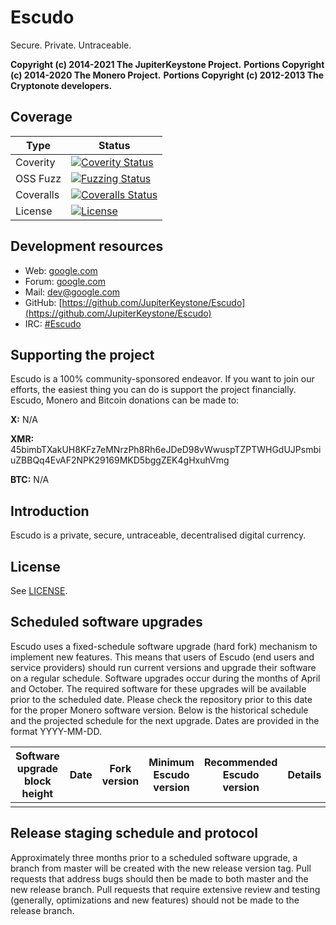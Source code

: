 # Escudo  
Secure. Private. Untraceable.

**Copyright (c) 2014-2021 The JupiterKeystone Project.**
**Portions Copyright (c) 2014-2020 The Monero Project.**
**Portions Copyright (c) 2012-2013 The Cryptonote developers.**


## Coverage
| Type      | Status |
|-----------|--------|
| Coverity  | [![Coverity Status](https://scan.coverity.com/projects/9657/badge.svg)]()
| OSS Fuzz  | [![Fuzzing Status](https://oss-fuzz-build-logs.storage.googleapis.com/badges/monero.svg)]()
| Coveralls | [![Coveralls Status](https://coveralls.io/repos/github/monero-project/monero/badge.svg?branch=master)]()
| License   | [![License](https://img.shields.io/badge/license-BSD3-blue.svg)]()

## Development resources
- Web: [google.com](https://google.com)
- Forum: [google.com](https://google.com)
- Mail: [dev@google.com](mailto:dev@google.com)
- GitHub: [https://github.com/JupiterKeystone/Escudo](https://github.com/JupiterKeystone/Escudo)
- IRC: [#Escudo](https://webchat.freenode.net/)

## Supporting the project
Escudo is a 100% community-sponsored endeavor. If you want to join our efforts, the easiest thing you can do is support the project financially. 
Escudo, Monero and Bitcoin donations can be made to:

**X:** N/A 

**XMR:** 45bimbTXakUH8KFz7eMNrzPh8Rh6eJDeD98vWwuspTZPTWHGdUJPsmbiuZBBQq4EvAF2NPK29169MKD5bggZEK4gHxuhVmg

**BTC:** N/A


## Introduction
Escudo is a private, secure, untraceable, decentralised digital currency.

## License
See [LICENSE](LICENSE).

## Scheduled software upgrades
Escudo uses a fixed-schedule software upgrade (hard fork) mechanism to implement new features. This means that users of Escudo (end users and service providers) should run current versions and upgrade their software on a regular schedule. Software upgrades occur during the months of April and October. The required software for these upgrades will be available prior to the scheduled date. Please check the repository prior to this date for the proper Monero software version. Below is the historical schedule and the projected schedule for the next upgrade.
Dates are provided in the format YYYY-MM-DD.

| Software upgrade block height  | Date       | Fork version      | Minimum Escudo version | Recommended Escudo version | Details                                                                            |  
| ------------------------------ | -----------| ----------------- | ---------------------- | -------------------------- | ---------------------------------------------------------------------------------- |
|                                |            |                   |                        |                            |                                                                                    |



## Release staging schedule and protocol
Approximately three months prior to a scheduled software upgrade, a branch from master will be created with the new release version tag. Pull requests that address bugs should then be made to both master and the new release branch. Pull requests that require extensive review and testing (generally, optimizations and new features) should not be made to the release branch.

